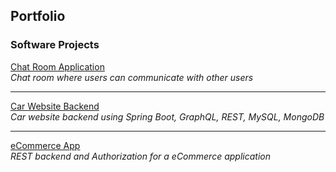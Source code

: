 ## Portfolio

### Software Projects

[Chat Room Application](/chat_room_app)<br>
<i>Chat room where users can communicate with other users</i>

---
[Car Website Backend](/car_website_backend)<br>
<i>Car website backend using Spring Boot, GraphQL, REST, MySQL, MongoDB</i>

---
[eCommerce App](/eCommerce_app)<br>
<i>REST backend and Authorization for a eCommerce application</i>
